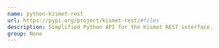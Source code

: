 ```yaml
---
name: python-kismet-rest
url: https://pypi.org/project/kismet-rest/#files
description: Simplified Python API for the Kismet REST interface.
group: None
---
```

